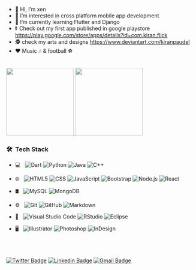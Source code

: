 
- 👋 Hi, I’m xen
- 👀 I’m interested in cross platform mobile app development
- 🌱 I’m currently learning Flutter and Django
- ⏬ Check out my first app published in google playstore https://play.google.com/store/apps/details?id=com.kiran.flick
- 🕵 check my arts and designs https://www.deviantart.com/kiranpaudel
- ❤ Music 🎶 & football ⚽

<br>
<a href="https://github.com/Xenslayer">
  <img height="180em" src="https://github-readme-stats.vercel.app/api?username=xenslayer&show_icons=true&count_private=true&theme=radical" />
  <img height="180em" src="https://github-readme-stats.vercel.app/api/top-langs/?username=Xenslayer&theme=radical&layout=compact" />
</a>
<br>
<h3> 🛠 &nbsp;Tech Stack</h3>

- 💻 &nbsp;
  ![Dart ](https://img.shields.io/badge/-dart-333333?style=flat&logo=dart&logoColor=276DC3)
  ![Python](https://img.shields.io/badge/-Python-333333?style=flat&logo=python)
  ![Java](https://img.shields.io/badge/-Java-333333?style=flat&logo=Java&logoColor=007396)
  ![C++](https://img.shields.io/badge/-C++-333333?style=flat&logo=C%2B%2B&logoColor=00599C)

- 🌐 &nbsp;
  ![HTML5](https://img.shields.io/badge/-HTML5-333333?style=flat&logo=HTML5)
  ![CSS](https://img.shields.io/badge/-CSS-333333?style=flat&logo=CSS3&logoColor=1572B6)
  ![JavaScript](https://img.shields.io/badge/-JavaScript-333333?style=flat&logo=javascript)
  ![Bootstrap](https://img.shields.io/badge/-Bootstrap-333333?style=flat&logo=bootstrap&logoColor=563D7C)
  ![Node.js](https://img.shields.io/badge/-Node.js-333333?style=flat&logo=node.js)
  ![React](https://img.shields.io/badge/-React-333333?style=flat&logo=react)
- 🛢 &nbsp;
  ![MySQL](https://img.shields.io/badge/-MySQL-333333?style=flat&logo=mysql)
  ![MongoDB](https://img.shields.io/badge/-MongoDB-333333?style=flat&logo=mongodb)
- ⚙️ &nbsp;
  ![Git](https://img.shields.io/badge/-Git-333333?style=flat&logo=git)
  ![GitHub](https://img.shields.io/badge/-GitHub-333333?style=flat&logo=github)
  ![Markdown](https://img.shields.io/badge/-Markdown-333333?style=flat&logo=markdown)
- 🔧 &nbsp;
  ![Visual Studio Code](https://img.shields.io/badge/-Visual%20Studio%20Code-333333?style=flat&logo=visual-studio-code&logoColor=007ACC)
  ![RStudio](https://img.shields.io/badge/-RStudio-333333?style=flat&logo=rstudio)
  ![Eclipse](https://img.shields.io/badge/-Eclipse-333333?style=flat&logo=eclipse-ide&logoColor=2C2255)
- 🖥 &nbsp;
  ![Illustrator](https://img.shields.io/badge/-Illustrator-333333?style=flat&logo=adobe-illustrator)
  ![Photoshop](https://img.shields.io/badge/-Photoshop-333333?style=flat&logo=adobe-photoshop)
  ![InDesign](https://img.shields.io/badge/-InDesign-333333?style=flat&logo=adobe-indesign)

<br/>

<br/>

[![Twitter Badge](https://img.shields.io/badge/-@xenslayer-1ca0f1?style=flat-square&labelColor=1ca0f1&logo=twitter&logoColor=white&link=https://twitter.com/xenslayer)](https://twitter.com/xenslayer) [![Linkedin Badge](https://img.shields.io/badge/-kiranPaudel-blue?style=flat-square&logo=Linkedin&logoColor=white&link=https://www.linkedin.com/in/kiran-poudel-4849891b1/)](https://www.linkedin.com/in/kiran-poudel-4849891b1/)
[![Gmail Badge](https://img.shields.io/badge/-kiranpaudel1892@gmail.com-c14438?style=flat-square&logo=Gmail&logoColor=white&link=mailto:kiranpaudel1892@gmail.com)](mailto:kiranpaudel1892@gmail.com)
<!---
xenSlayer/xenSlayer is a ✨ special ✨ repository because its `README.md` (this file) appears on your GitHub profile.
You can click the Preview link to take a look at your changes.
--->
